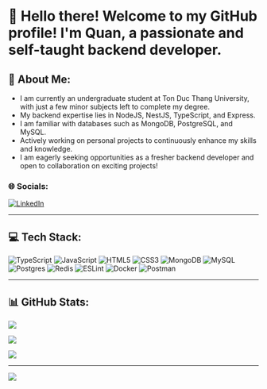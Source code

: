 # 👋 Hello there! Welcome to my GitHub profile! I'm Quan, a passionate and self-taught backend developer.

## 💫 About Me:
- I am currently an undergraduate student at Ton Duc Thang University, with just a few minor subjects left to complete my degree.
- My backend expertise lies in NodeJS, NestJS, TypeScript, and Express.
- I am familiar with databases such as MongoDB, PostgreSQL, and MySQL.
- Actively working on personal projects to continuously enhance my skills and knowledge.
- I am eagerly seeking opportunities as a fresher backend developer and open to collaboration on exciting projects!

### 🌐 Socials:
[![LinkedIn](https://img.shields.io/badge/LinkedIn-%230077B5.svg?logo=linkedin&logoColor=white)](https://linkedin.com/in/https://www.linkedin.com/in/ducquannguyen36) 
<hr>

## 💻 Tech Stack:
![TypeScript](https://img.shields.io/badge/typescript-%23007ACC.svg?style=for-the-badge&logo=typescript&logoColor=white) ![JavaScript](https://img.shields.io/badge/javascript-%23323330.svg?style=for-the-badge&logo=javascript&logoColor=%23F7DF1E) ![HTML5](https://img.shields.io/badge/html5-%23E34F26.svg?style=for-the-badge&logo=html5&logoColor=white) ![CSS3](https://img.shields.io/badge/css3-%231572B6.svg?style=for-the-badge&logo=css3&logoColor=white) ![MongoDB](https://img.shields.io/badge/MongoDB-%234ea94b.svg?style=for-the-badge&logo=mongodb&logoColor=white) ![MySQL](https://img.shields.io/badge/mysql-%2300f.svg?style=for-the-badge&logo=mysql&logoColor=white) ![Postgres](https://img.shields.io/badge/postgres-%23316192.svg?style=for-the-badge&logo=postgresql&logoColor=white) ![Redis](https://img.shields.io/badge/redis-%23DD0031.svg?style=for-the-badge&logo=redis&logoColor=white) ![ESLint](https://img.shields.io/badge/ESLint-4B3263?style=for-the-badge&logo=eslint&logoColor=white) ![Docker](https://img.shields.io/badge/docker-%230db7ed.svg?style=for-the-badge&logo=docker&logoColor=white) ![Postman](https://img.shields.io/badge/Postman-FF6C37?style=for-the-badge&logo=postman&logoColor=white)
<hr>

## 📊 GitHub Stats:
![](https://github-readme-stats.vercel.app/api?username=KingSlyt-import&theme=dracula&hide_border=false&include_all_commits=true&count_private=true)
<br/>

![](https://github-readme-streak-stats.herokuapp.com/?user=KingSlyt-import&theme=dracula&hide_border=false)
<br/>

![](https://github-readme-stats.vercel.app/api/top-langs/?username=KingSlyt-import&theme=dracula&hide_border=false&include_all_commits=true&count_private=true&layout=compact)


---
[![](https://visitcount.itsvg.in/api?id=KingSlyt-import&icon=0&color=0)](https://visitcount.itsvg.in)

<!-- Proudly created with GPRM ( https://gprm.itsvg.in ) -->
